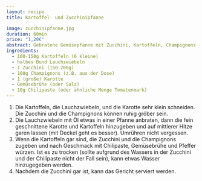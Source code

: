 ```yaml
---
layout: recipe
title: Kartoffel- und Zucchinipfanne

image: zucchinipfanne.jpg
duration: 60min
price: "1,20€"
abstract: Gebratene Gemüsepfanne mit Zucchini, Kartoffeln, Champignons und Karotte.
ingredients:
  - 100-150g Kartoffeln (6 kleine)
  - halbes Bund Lauchzwiebeln
  - 1 Zucchini (150-200g)
  - 100g Champignons (z.B. aus der Dose)
  - 1 (große) Karotte
  - Gemüsebrühe (oder Salz)
  - 10g Chilipaste (oder ähnliche Menge Tomatenmark)
---
```


1. Die Kartoffeln, die Lauchzwiebeln, und die Karotte sehr klein schneiden. Die Zucchini und die Champignons können ruhig gröber sein.
2. Die Lauchzwiebeln mit Öl etwas in einer Pfanne anbraten, dann die fein geschnittene Karotte und Kartoffeln hinzugeben und auf mittlerer Hitze garen lassen (mit Deckel geht es besser). Umrühren nicht vergessen.
3. Wenn die Kartoffeln gar sind, die Zucchini und die Champignons zugeben und nach Geschmack mit Chilipaste, Gemüsebrühe und Pfeffer würzen. Ist es zu trocken (sollte aufgrund des Wassers in der Zucchini und der Chilipaste nicht der Fall sein), kann etwas Wasser hinzugegeben werden.
4. Nachdem die Zucchini gar ist, kann das Gericht serviert werden.
